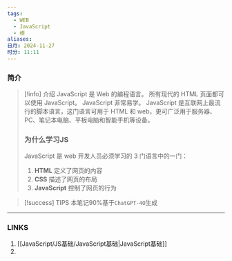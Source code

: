 ```yaml
---
tags:
  - WEB
  - JavaScript
  - 根
aliases: 
日月: 2024-11-27
时分: 11:11
---
```

### 简介

>[!info] 介绍
>JavaScript 是 Web 的编程语言。
> 所有现代的 HTML 页面都可以使用 JavaScript。
> JavaScript 非常易学。
> JavaScript 是互联网上最流行的脚本语言，这门语言可用于 HTML 和 web，更可广泛用于服务器、PC、笔记本电脑、平板电脑和智能手机等设备。
> ### 为什么学习JS
> JavaScript 是 web 开发人员必须学习的 3 门语言中的一门：
> 
> 1. **HTML** 定义了网页的内容
> 2. **CSS** 描述了网页的布局
> 3. **JavaScript** 控制了网页的行为

> [!success] TIPS 本笔记90%基于`ChatGPT-4O`生成

---
### LINKS
1. [[JavaScript/JS基础/JavaScript基础|JavaScript基础]]
2. 